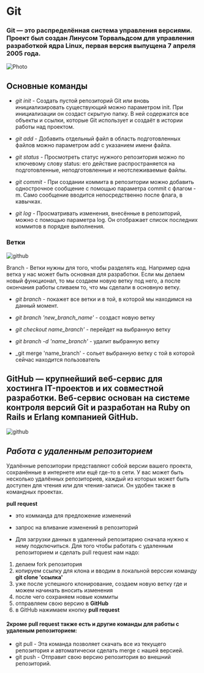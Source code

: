 # Git

### Git — это распределённая система управления версиями. Проект был создан Линусом Торвальдсом для управления разработкой ядра Linux, первая версия выпущена 7 апреля 2005 года.

![Photo](torvald.jfif)

## Основные команды
* _git init_ - Создать пустой репозиторий Git или вновь инициализировать существующий можно параметром init. При инициализации он создаст скрытую папку. В ней содержатся все объекты и ссылки, которые Git использует и создаёт в истории работы над проектом.

* _git add_ - Добавить отдельный файл в область подготовленных файлов можно параметром add с указанием имени файла.

* _git status_ - Просмотреть статус нужного репозитория можно по ключевому слову status: его действие распространяется на подготовленные, неподготовленные и неотслеживаемые файлы.

* _git commit_ - При создании коммита в репозитории можно добавить однострочное сообщение с помощью параметра commit с флагом -m. Само сообщение вводится непосредственно после флага, в кавычках.

* _git log_ - Просматривать изменения, внесённые в репозиторий, можно с помощью параметра log. Он отображает список последних коммитов в порядке выполнения.

### Ветки 
![github](git-branches-merge.png)

Branch - Ветки нужны для того, чтобы разделять код. Например одна ветка у нас может быть основная для разработки. Если мы делаем новый функционал, то мы создаем новую ветку под него, а после окончания работы сливаем то, что мы сделали в основную ветку.

* _git branch_ - покажет все ветки и в той, в которой мы находимся на данный момент.

* _git branch 'new_branch_name'_ - создаст новую ветку

* _git checkout name_branch'_ - перейдет на выбранную ветку

* _git branch -d 'name_branch'_ - удалит выбранную ветку

* _git merge 'name_branch' - сольет выбранную ветку с той в которой сейчас находится пользователь

## GitHub — крупнейший веб-сервис для хостинга IT-проектов и их совместной разработки. Веб-сервис основан на системе контроля версий Git и разработан на Ruby on Rails и Erlang компанией GitHub.


![github](github_icon.png)

## *Работа с удаленным репозиторием*

Удалённые репозитории представляют собой версии вашего проекта, сохранённые в интернете или ещё где-то в сети. У вас может быть несколько удалённых репозиториев, каждый из которых может быть доступен для чтения или для чтения-записи. Он удобен также в командных проектах.

**pull request** 
* это комманда для предложение изменений 
* запрос на вливание изменений в репозиторий
 
 * Для загрузки данных в удаленный репозитарию сначала нужно к нему подключиться. Для того чтобы работать с удаленным репозиторием и сделать pull request нам надо:

 1. делаем fork репозитория
 2. копируем ссылку для клона и вводим в локальной верссии команду **git clone 'ccылка'**
 3. уже после успешного клонирование, создаем новую ветку где и можем начинать вносить изменения
4. после чего сохраняем новые коммиты 
5. отправляем свою версию в **GitHub**
6. в GitHub нажимаем кнопку **pull request**

#### 2кроме pull request также есть и другие команды для работы с удаленым репозиторием:
* git pull - Эта команда позволяет скачать все из текущего репозитория и автоматически сделать merge с нашей версией.
* git push - Отправит свою версию репозитория во
внешний репозиторий.








